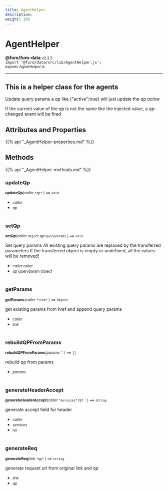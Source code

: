 ```yaml
---
title: AgentHelper
description: 
weight: 100
---
```


# AgentHelper

**@furo/furo-data** <small>v2.2.5</small>
<br>`import '@furo/data/src/lib/AgentHelper.js';`<small>
<br>exports *AgentHelper* js</small>


****

## This is a helper class for the agents

Update query params
a qp like {"active":true} will just update the qp *active*

If the current value of the qp is not the same like the injected value, a qp-changed event will be fired

## Attributes and Properties
{{% api "_AgentHelper-properties.md" %}}












## Methods
{{% api "_AgentHelper-methods.md" %}}


### **updateQp**
<small>**updateQp**(*caller* `` *qp* `` ) ⟹ `void`</small>



- <small>*caller* </small>
- <small>*qp* </small>
<br><br>

### **setQp**
<small>**setQp**(*caller* `Object` *qp* `QueryParams` ) ⟹ `void`</small>

Set query params
All existing query params are replaced by the transferred parameters
If the transferred object is empty or undefined, all the values will be removed!

- <small>*caller* caller</small>
- <small>*qp* Queryparam Object</small>
<br><br>

### **getParams**
<small>**getParams**(*caller* `` *link* `` ) ⟹ `Object`</small>

get existing params from href and append query params

- <small>*caller* </small>
- <small>*link* </small>
<br><br>

### **rebuildQPFromParams**
<small>**rebuildQPFromParams**(*params* `` ) ⟹ `[]`</small>

rebuild qp from params

- <small>*params* </small>
<br><br>

### **generateHeaderAccept**
<small>**generateHeaderAccept**(*caller* `` *services* `` *rel* `` ) ⟹ `string`</small>

generate accept field for header

- <small>*caller* </small>
- <small>*services* </small>
- <small>*rel* </small>
<br><br>

### **generateReq**
<small>**generateReq**(*link* `` *qp* `` ) ⟹ `string`</small>

generate request url from original link and qp

- <small>*link* </small>
- <small>*qp* </small>
<br><br>

